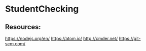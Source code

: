 # StudentChecking
## Resources:
https://nodejs.org/en/
https://atom.io/
http://cmder.net/
https://git-scm.com/
